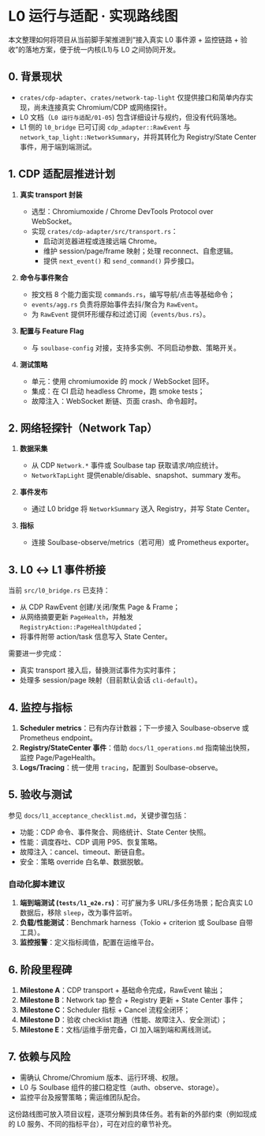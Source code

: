 # L0 运行与适配 · 实现路线图

本文整理如何将项目从当前脚手架推进到“接入真实 L0 事件源 + 监控链路 + 验收”的落地方案，便于统一内核(L1)与 L0 之间协同开发。

## 0. 背景现状

- `crates/cdp-adapter`、`crates/network-tap-light` 仅提供接口和简单内存实现，尚未连接真实 Chromium/CDP 或网络探针。
- L0 文档（`L0 运行与适配/01-05`) 包含详细设计与规约，但没有代码落地。
- L1 侧的 `l0_bridge` 已可订阅 `cdp_adapter::RawEvent` 与 `network_tap_light::NetworkSummary`，并将其转化为 Registry/State Center 事件，用于端到端测试。

## 1. CDP 适配层推进计划

1. **真实 transport 封装**
   - 选型：Chromiumoxide / Chrome DevTools Protocol over WebSocket。
   - 实现 `crates/cdp-adapter/src/transport.rs`：
     - 启动浏览器进程或连接远端 Chrome。
     - 维护 session/page/frame 映射；处理 reconnect、自愈逻辑。
     - 提供 `next_event()` 和 `send_command()` 异步接口。

2. **命令与事件聚合**
   - 按文档 8 个能力面实现 `commands.rs`，编写导航/点击等基础命令；
   - `events/agg.rs` 负责将原始事件去抖/聚合为 `RawEvent`。
   - 为 `RawEvent` 提供环形缓存和过滤订阅（`events/bus.rs`）。

3. **配置与 Feature Flag**
   - 与 `soulbase-config` 对接，支持多实例、不同启动参数、策略开关。

4. **测试策略**
   - 单元：使用 chromiumoxide 的 mock / WebSocket 回环。
   - 集成：在 CI 启动 headless Chrome，跑 smoke tests；
   - 故障注入：WebSocket 断链、页面 crash、命令超时。

## 2. 网络轻探针（Network Tap）

1. **数据采集**
   - 从 CDP `Network.*` 事件或 Soulbase tap 获取请求/响应统计。
   - `NetworkTapLight` 提供enable/disable、snapshot、summary 发布。

2. **事件发布**
   - 通过 L0 bridge 将 `NetworkSummary` 送入 Registry，并写 State Center。

3. **指标**
   - 连接 Soulbase-observe/metrics（若可用）或 Prometheus exporter。

## 3. L0 ↔ L1 事件桥接

当前 `src/l0_bridge.rs` 已支持：

- 从 CDP RawEvent 创建/关闭/聚焦 Page & Frame；
- 从网络摘要更新 `PageHealth`，并触发 `RegistryAction::PageHealthUpdated`；
- 将事件附带 action/task 信息写入 State Center。

需要进一步完成：

- 真实 transport 接入后，替换测试事件为实时事件；
- 处理多 session/page 映射（目前默认会话 `cli-default`）。

## 4. 监控与指标

1. **Scheduler metrics**：已有内存计数器；下一步接入 Soulbase-observe 或 Prometheus endpoint。
2. **Registry/StateCenter 事件**：借助 `docs/l1_operations.md` 指南输出快照，监控 Page/PageHealth。
3. **Logs/Tracing**：统一使用 `tracing`，配置到 Soulbase-observe。

## 5. 验收与测试

参见 `docs/l1_acceptance_checklist.md`，关键步骤包括：

- 功能：CDP 命令、事件聚合、网络统计、State Center 快照。
- 性能：调度吞吐、CDP 调用 P95、恢复策略。
- 故障注入：cancel、timeout、断链自愈。
- 安全：策略 override 白名单、数据脱敏。

### 自动化脚本建议

1. **端到端测试 (`tests/l1_e2e.rs`)**：可扩展为多 URL/多任务场景；配合真实 L0 数据后，移除 `sleep`，改为事件监听。
2. **负载/性能测试**：Benchmark harness（Tokio + criterion 或 Soulbase 自带工具）。
3. **监控报警**：定义指标阈值，配置在运维平台。

## 6. 阶段里程碑

1. **Milestone A**：CDP transport + 基础命令完成，RawEvent 输出；
2. **Milestone B**：Network tap 整合 + Registry 更新 + State Center 事件；
3. **Milestone C**：Scheduler 指标 + Cancel 流程全闭环；
4. **Milestone D**：验收 checklist 跑通（性能、故障注入、安全测试）；
5. **Milestone E**：文档/运维手册完备，CI 加入端到端和离线测试。

## 7. 依赖与风险

- 需确认 Chrome/Chromium 版本、运行环境、权限。
- L0 与 Soulbase 组件的接口稳定性（auth、observe、storage）。
- 监控平台及报警策略；需运维团队配合。

这份路线图可放入项目议程，逐项分解到具体任务。若有新的外部约束（例如现成的 L0 服务、不同的指标平台），可在对应的章节补充。

